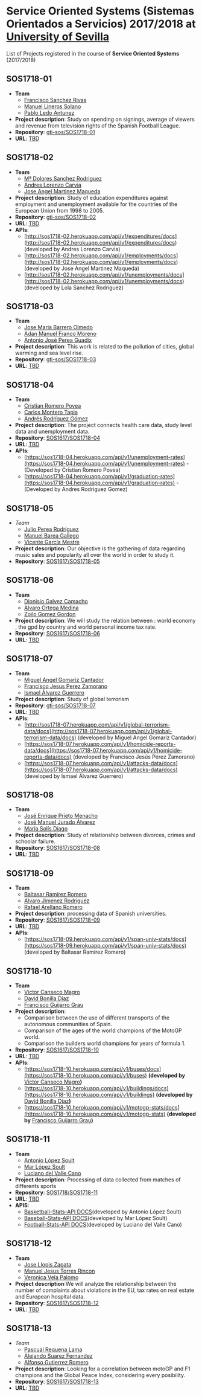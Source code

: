 Service Oriented Systems (Sistemas Orientados a Servicios) 2017/2018 at [University of Sevilla](http://www.us.es)
===================

List of Projects registered in the course of **Service Oriented Systems** (2017/2018)

## SOS1718-01

- **Team**
  - [Francisco Sanchez Rivas](https://github.com/FranciscoSR11)
  - [Manuel Lineros Solano](https://github.com/ManuLineros)
  - [Pablo Ledo Antunez](https://github.com/PabloLedo97)
- **Project description**: Study on spending on signings, average of viewers and revenue from television rights of the Spanish Football League.
- **Repository**: [gti-sos/SOS1718-01](https://github.com/gti-sos/SOS1718-01)
- **URL**: [TBD](#)

## SOS1718-02 

- **Team**
  - [Mª Dolores Sanchez Rodriguez](https://github.com/LolaSanchez)
  - [Andres Lorenzo Carvia](https://github.com/wirfen)
  - [Jose Angel Martinez Maqueda](https://github.com/joseangelmm)
- **Project description**: Study of education expenditures against employment and unemployment available for the countries of the European Union from 1998 to 2005.
- **Repository**: [gti-sos/SOS1718-02](https://github.com/gti-sos/SOS1718-02)
- **URL**: [TBD](http://sos1718-02.herokuapp.com/)
- **APIs**:
    - [http://sos1718-02.herokuapp.com/api/v1/expenditures/docs] (http://sos1718-02.herokuapp.com/api/v1/expenditures/docs) (developed by Andres Lorenzo Carvia)
    - [http://sos1718-02.herokuapp.com/api/v1/employments/docs] (http://sos1718-02.herokuapp.com/api/v1/employments/docs) (developed by Jose Angel Martinez Maqueda)
    - [http://sos1718-02.herokuapp.com/api/v1/unemployments/docs] (http://sos1718-02.herokuapp.com/api/v1/unemployments/docs) (developed by Lola Sanchez Rodriguez)

## SOS1718-03 

- **Team**
  - [Jose Maria Barrero Olmedo](https://github.com/josbarolm)
  - [Adan Manuel Franco Moreno](https://github.com/adaframor)
  - [Antonio José Perea Guadix](https://github.com/antpergua)
- **Project description**: This work is related to the pollution of cities, global warming and sea level rise.
- **Repository**: [gti-sos/SOS1718-03](https://github.com/gti-sos/SOS1718-03)
- **URL**: [TBD](#)

## SOS1718-04

- **Team**
  - [Cristian Romero Povea](https://github.com/crirompov)
  - [Carlos Montero Tapia](https://github.com/carmontap)
  - [Andrés Rodríguez Gómez](https://github.com/rgfandres)
- **Project description**: The project connects health care data, study level data and unemployment data.
- **Repository**: [SOS1617/SOS1718-04](https://github.com/gti-sos/SOS1718-04)
- **URL**: [TBD](https://sos1718-04.herokuapp.com)
- **APIs**:
  - [https://sos1718-04.herokuapp.com/api/v1/unemployment-rates](https://sos1718-04.herokuapp.com/api/v1/unemployment-rates) - (Developed by Cristian Romero Povea)
  - [https://sos1718-04.herokuapp.com/api/v1/graduation-rates](https://sos1718-04.herokuapp.com/api/v1/graduation-rates) - (Developed by Andres Rodriguez Gomez)

## SOS1718-05

- *Team*
  - [Julio Perea Rodriguez](https://github.com/julperrod1)
  - [Manuel Barea Gallego](https://github.com/ManuelBareaGallego)
  - [Vicente García Mestre](https://github.com/vicgarmes)
- **Project description**: Our objective is the gathering of data regarding music sales and popularity all over the world in order to study it.
- **Repository**: [SOS1617/SOS1718-05](https://github.com/gti-sos/SOS1718-05)


## SOS1718-06

- **Team**
  - [Dionisio Galvez Camacho](https://github.com/diogalcam)
  - [Alvaro Ortega Medina](https://github.com/alvortmed)
  - [Zoilo Gomez Gordon](https://github.com/zoigomgor)
- **Project description**: We will study the relation between : world economy , the gpd by country and world personal income tax rate.
- **Repository**: [SOS1617/SOS1718-06](https://github.com/gti-sos/SOS1718-06)
- **URL**: [TBD](#)

## SOS1718-07

- **Team**
    - [Miguel Angel Gomariz Cantador](https://github.com/miguelillo42)
    - [Francisco Jesus Perez Zamorano](https://github.com/fraperzam)
    - [Ismael Álvarez Guerrero](https://github.com/ismalvgue)
- **Project description**: Study of global terrorism
- **Repository**: [gti-sos/SOS1718-07](https://github.com/gti-sos/SOS1718-07)
- **URL**: [TBD](http://sos1718-07.herokuapp.com/)
- **APIs**:
    - [http://sos1718-07.herokuapp.com/api/v1/global-terrorism-data/docs](http://sos1718-07.herokuapp.com/api/v1/global-terrorism-data/docs) (developed by Miguel Angel Gomariz Cantador)
    - [https://sos1718-07.herokuapp.com/api/v1/homicide-reports-data/docs](https://sos1718-07.herokuapp.com/api/v1/homicide-reports-data/docs) (developed by Francisco Jesús Pérez Zamorano)
    - [https://sos1718-07.herokuapp.com/api/v1/attacks-data/docs](https://sos1718-07.herokuapp.com/api/v1/attacks-data/docs) (developed by Ismael Álvarez Guerrero)

## SOS1718-08

- **Team**
  - [José Enrique Prieto Menacho](https://github.com/josprimen)
  - [José Manuel Jurado Álvarez](https://github.com/jura2alvarez)
  - [María Solís Diago](https://github.com/unpezllamadomiki)
- **Project description**: Study of relationship between divorces, crimes and schoolar failure.
- **Repository**: [SOS1617/SOS1718-08](https://github.com/gti-sos/SOS1718-08)
- **URL**: [TBD](#)

## SOS1718-09

- **Team**
  - [Baltasar Ramírez Romero](https://github.com/balramrom)
  - [Alvaro Jimenez Rodriguez](https://github.com/alvjimrod1)
  - [Rafael Arellano Romero](https://github.com/rarellano)
- **Project description**: processing data of Spanish universities.
- **Repository**: [SOS1617/SOS1718-09](https://github.com/gti-sos/SOS1718-09)
- **URL**: [TBD](http://sos1718-09.herokuapp.com/ )
- **APIs**:
  - [https://sos1718-09.herokuapp.com/api/v1/span-univ-stats/docs](https://sos1718-09.herokuapp.com/api/v1/span-univ-stats/docs) (developed by Baltasar Ramírez Romero)
  
## SOS1718-10

- **Team**
  - [Victor Canseco Magro](https://github.com/viccanmag)
  - [David Bonilla Díaz](https://github.com/davidbonilla37)
  - [Francisco Guijarro Grau](https://github.com/Fraguigra)
- **Project description**: 
  - Comparison between the use of different transports of the autonomous communities of Spain.
  - Comparison of the ages of the world champions of the MotoGP world.
  - Comparison the builders world champions for years of formula 1.
- **Repository**: [SOS1617/SOS1718-10](https://github.com/gti-sos/SOS1718-10)
- **URL**: [TBD](https://sos1718-10.herokuapp.com/)
- **APIs**:
  - [https://sos1718-10.herokuapp.com/api/v1/buses/docs](https://sos1718-10.herokuapp.com/api/v1/buses) **(developed by** [Victor Canseco Magro](https://github.com/viccanmag)**)**
  - [https://sos1718-10.herokuapp.com/api/v1/buildings/docs](https://sos1718-10.herokuapp.com/api/v1/buildings) **(developed by** [David Bonilla Díaz](https://github.com/davidbonilla37)**)**
  - [https://sos1718-10.herokuapp.com/api/v1/motogp-stats/docs](https://sos1718-10.herokuapp.com/api/v1/motogp-stats) **(developed by** [Francisco Guijarro Grau](https://github.com/Fraguigra)**)**

## SOS1718-11

- **Team**
  - [Antonio López Soult](https://github.com/TITANLUX619)
  - [Mar López Soult](https://github.com/soult91)
  - [Luciano del Valle Cano](https://github.com/lucdelcan)
- **Project description**: Processing of data collected from matches of differents sports
- **Repository**: [SOS1718/SOS1718-11](https://github.com/gti-sos/SOS1718-11)
- **URL**: [TBD](https://sos1718-11.herokuapp.com)
- **APIS**:
    - [Basketball-Stats-API   DOCS](https://sos1718-11.herokuapp.com/api/v1/basketball-stats/docs)(developed by Antonio López Soult)
    - [Baseball-Stats-API     DOCS](https://sos1718-11.herokuapp.com/api/v1/baseball-stats/docs)(developed by Mar López Soult)
    - [Football-Stats-API     DOCS](https://sos1718-11.herokuapp.com/api/v1/football-stats/docs)(developed by Luciano del Valle Cano)


## SOS1718-12

- **Team**
  - [Jose Llopis Zapata](https://github.com/jllopis2)
  - [Manuel Jesus Torres Rincon](https://github.com/mjtr)
  - [Veronica Vela Palomo](https://github.com/kkdekiki)
- **Project description**:We will analyze the relationship between the number of complaints about violations in the EU, tax rates on real estate and European hospital data. 
- **Repository**: [SOS1617/SOS1718-12](https://github.com/gti-sos/SOS1718-12)
- **URL**: [TBD](https://sos1718-12.herokuapp.com)

## SOS1718-13

- *Team*
  - [Pascual Requena Lama](https://github.com/Requena115)
  - [Alejando Suarez Fernandez](https://github.com/AlejandroSuarezFdez)
  - [Alfonso Gutierrez Romero](https://github.com/agr25)
- **Project description**: Looking for a correlation between motoGP and F1 champions and the Global Peace Index, considering every posibility.
- **Repository**: [SOS1617/SOS1718-13](https://github.com/gti-sos/SOS1718-13)
- **URL**: [TBD](#)

